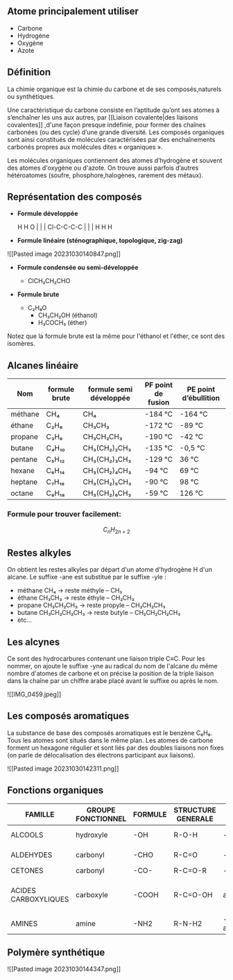 ## Atome principalement utiliser 
- Carbone
- Hydrogène 
- Oxygène 
- Azote
## Définition
La chimie organique est la chimie du carbone et de ses composés,naturels ou synthétiques.

Une caractéristique du carbone consiste en l’aptitude qu’ont ses atomes à s’enchaîner les uns aux autres, par [[Liaison covalente|des liaisons covalentes]] ,d'une façon presque indéfinie, pour former des chaînes carbonées (ou des cycle) d’une grande diversité. Les composés organiques sont ainsi constitués de molécules caractérisées par des enchaînements carbonés propres aux molécules dites « organiques ».

Les molécules organiques contiennent des atomes d’hydrogène et souvent des atomes d'oxygène ou d'azote. On trouve aussi parfois d’autres hétéroatomes (soufre, phosphore,halogènes, rarement des métaux).

## Représentation des composés

- **Formule développée**
  
    H   H   O
    |   |   |
  Cl-C-C-C-C
    |   |   |
    H   H   H
  

- **Formule linéaire (sténographique, topologique, zig-zag)**

![[Pasted image 20231030140847.png]]

- **Formule condensée ou semi-développée**
  - ClCH₂CH₂CHO

- **Formule brute**
  - C₂H₆O
    - CH₃CH₂OH (éthanol)
    - H₃COCH₃ (éther)

Notez que la formule brute est la même pour l'éthanol et l'éther, ce sont des isomères.

## Alcanes linéaire

| Nom      | formule brute | formule semi développée | PF point de fusion | PE point d’ébullition |
|----------|---------------|-------------------------|--------------------|-----------------------|
| méthane  | CH₄           | CH₄                     | -184 °C           | -164 °C               |
| éthane   | C₂H₆          | CH₃CH₃                  | -172 °C           | -89 °C                |
| propane  | C₃H₈          | CH₃CH₂CH₃               | -190 °C           | -42 °C                |
| butane   | C₄H₁₀         | CH₃(CH₂)₂CH₃            | -135 °C           | -0,5 °C               |
| pentane  | C₅H₁₂         | CH₃(CH₂)₃CH₃            | -129 °C           | 36 °C                 |
| hexane   | C₆H₁₄         | CH₃(CH₂)₄CH₃            | -94 °C            | 69 °C                 |
| heptane  | C₇H₁₆         | CH₃(CH₂)₅CH₃            | -90 °C            | 98 °C                 |
| octane   | C₈H₁₈         | CH₃(CH₂)₆CH₃            | -59 °C            | 126 °C                |

### Formule pour trouver facilement:
$$C_{n}H_{2n+2}$$
## Restes alkyles

On obtient les restes alkyles par départ d'un atome d'hydrogène H d'un alcane. Le suffixe -ane est substitué par le suffixe -yle :

- méthane CH₄ → reste méthyle – CH₃
- éthane CH₃CH₃ → reste éthyle – CH₂CH₃
- propane CH₃CH₂CH₃ → reste propyle – CH₂CH₂CH₃
- butane CH₃CH₂CH₂CH₃ → reste butyle – CH₂CH₂CH₂CH₃
- etc...

## Les alcynes

Ce sont des hydrocarbures contenant une liaison triple C≡C. Pour les nommer, on ajoute le suffixe -yne au radical du nom de l'alcane du même nombre d'atomes de carbone et on précise la position de la triple liaison dans la chaîne par un chiffre arabe placé avant le suffixe ou après le nom.

![[IMG_0459.jpeg]]

## Les composés aromatiques

La substance de base des composés aromatiques est le benzène C₆H₆. Tous les atomes sont situés dans le même plan. Les atomes de carbone forment un hexagone régulier et sont liés par des doubles liaisons non fixes (on parle de délocalisation des électrons participant aux liaisons).

![[Pasted image 20231030142311.png]]

## Fonctions organiques

| FAMILLE           | GROUPE FONCTIONNEL | FORMULE      | STRUCTURE GENERALE | NOM      | EXEMPLE(S)             |
|-------------------|--------------------|--------------|--------------------|----------|------------------------|
| ALCOOLS           | hydroxyle          | -OH          | R-O-H              | -ol      | méthanol, éthanol      |
| ALDEHYDES         | carbonyl           | -CHO         | R-C=O              | -al      | méthanal, éthanal      |
| CETONES           | carbonyl           | -CO-         | R-C=O-R            | -one     | propanone              |
| ACIDES CARBOXYLIQUES | carboxyle       | -COOH        | R-C=O-OH           | acide... | acide méthanoïque, acide éthanoïque |
| AMINES            | amine              | -NH2         | R-N-H2             | -amine   | putrescine, cadavérine |

## Polymère synthétique 

![[Pasted image 20231030144347.png]]

